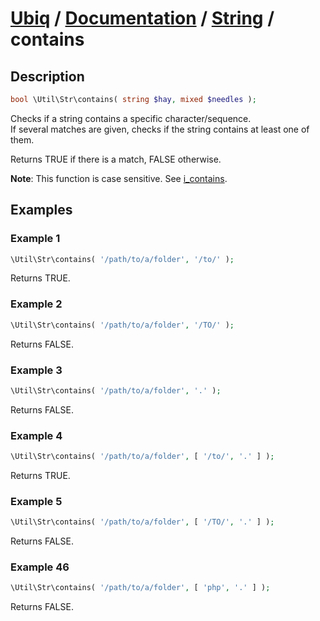 [Ubiq](https://github.com/Pixel418/Ubiq#ubiq) / [Documentation](../index.md#readme) / [String](../index.md#string) / contains
======


Description
-------- 

```php
bool \Util\Str\contains( string $hay, mixed $needles );
```

Checks if a string contains a specific character/sequence. <br>
If several matches are given, checks if the string contains at least one of them.

Returns TRUE if there is a match, FALSE otherwise.

**Note**: This function is case sensitive. See [i_contains](./i_contains.md#readme).



Examples
--------

### Example 1

```php
\Util\Str\contains( '/path/to/a/folder', '/to/' );
```
Returns TRUE.

### Example 2

```php
\Util\Str\contains( '/path/to/a/folder', '/TO/' );
```
Returns FALSE.

### Example 3

```php
\Util\Str\contains( '/path/to/a/folder', '.' );
```
Returns FALSE.

### Example 4

```php
\Util\Str\contains( '/path/to/a/folder', [ '/to/', '.' ] );
```
Returns TRUE.

### Example 5

```php
\Util\Str\contains( '/path/to/a/folder', [ '/TO/', '.' ] );
```
Returns FALSE.

### Example 46

```php
\Util\Str\contains( '/path/to/a/folder', [ 'php', '.' ] );
```
Returns FALSE.
